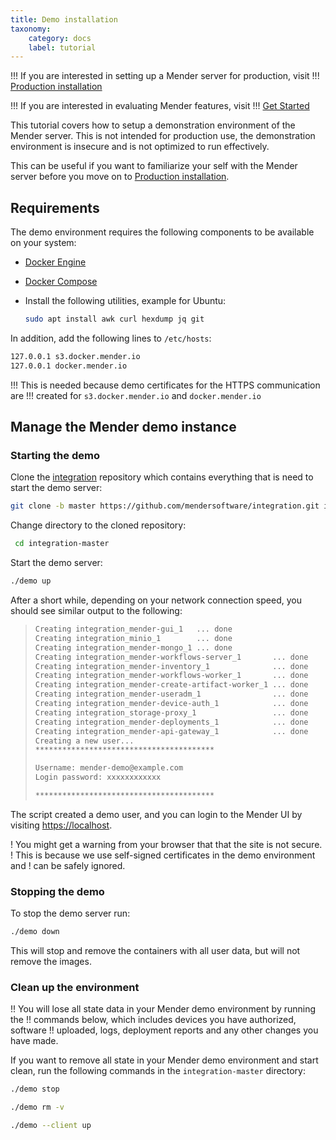 ```yaml
---
title: Demo installation
taxonomy:
    category: docs
    label: tutorial
---
```


!!! If you are interested in setting up a Mender server for production, visit
!!! [Production installation](../02.Production-installation/docs.md)

!!! If you are interested in evaluating Mender features, visit
!!! [Get Started](../../01.Get-started/chapter.md)

This tutorial covers how to setup a demonstration environment of the Mender
server. This is not intended for production use, the demonstration environment
is insecure and is not optimized to run effectively.

This can be useful if you want to familiarize your self with the Mender server
before you move on to
[Production installation](../02.Production-installation/docs.md).

## Requirements

The demo environment requires the following components to be available
on your system:

* [Docker Engine](https://docs.docker.com/engine/install?target=_blank)
* [Docker Compose](https://docs.docker.com/compose/install?target=_blank)
* Install the following utilities, example for Ubuntu:

    ```bash
    sudo apt install awk curl hexdump jq git
    ```

In addition, add the following lines to `/etc/hosts`:

```bash
127.0.0.1 s3.docker.mender.io
127.0.0.1 docker.mender.io
```

!!! This is needed because demo certificates for the HTTPS communication are
!!! created for `s3.docker.mender.io` and `docker.mender.io`

## Manage the Mender demo instance

### Starting the demo

Clone the [integration](https://github.com/mendersoftware/integration)
repository which contains everything that is need to start the demo server:
<!--AUTOVERSION: "-b %"/integration "integration-%"/integration -->
```bash
git clone -b master https://github.com/mendersoftware/integration.git integration-master
```

Change directory to the cloned repository:
<!--AUTOVERSION: "integration-%"/integration -->
```bash
 cd integration-master
```

Start the demo server:

```bash
./demo up
```

After a short while, depending on your network connection speed, you should see
similar output to the following:

>```bash
>Creating integration_mender-gui_1   ... done
>Creating integration_minio_1        ... done
>Creating integration_mender-mongo_1 ... done
>Creating integration_mender-workflows-server_1       ... done
>Creating integration_mender-inventory_1              ... done
>Creating integration_mender-workflows-worker_1       ... done
>Creating integration_mender-create-artifact-worker_1 ... done
>Creating integration_mender-useradm_1                ... done
>Creating integration_mender-device-auth_1            ... done
>Creating integration_storage-proxy_1                 ... done
>Creating integration_mender-deployments_1            ... done
>Creating integration_mender-api-gateway_1            ... done
>Creating a new user...
>****************************************
>
>Username: mender-demo@example.com
>Login password: xxxxxxxxxxxx
>
>****************************************
>```

The script created a demo user, and you can login to the Mender UI by visiting
[https://localhost](https://localhost).

! You might get a warning from your browser that that the site is not secure.
! This is because we use self-signed certificates in the demo environment and
! can be safely ignored.

### Stopping the demo

To stop the demo server run:

```bash
./demo down
```

This will stop and remove the containers with all user data, but will not remove
the images.

### Clean up the environment

!! You will lose all state data in your Mender demo environment by running the
!! commands below, which includes devices you have authorized, software
!! uploaded, logs, deployment reports and any other changes you have made.

<!--AUTOVERSION: "integration-%"/integration -->
If you want to remove all state in your Mender demo environment and start clean,
run the following commands in the `integration-master` directory:

```bash
./demo stop
```

```bash
./demo rm -v
```

```bash
./demo --client up
```
